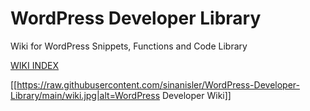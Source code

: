 # WordPress Developer Library
Wiki for WordPress Snippets, Functions and Code Library


[WIKI INDEX](https://github.com/sinanisler/WordPress-Developer-Library/wiki)



[[https://raw.githubusercontent.com/sinanisler/WordPress-Developer-Library/main/wiki.jpg|alt=WordPress Developer Wiki]]
